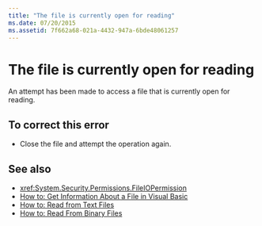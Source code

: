 ```yaml
---
title: "The file is currently open for reading"
ms.date: 07/20/2015
ms.assetid: 7f662a68-021a-4432-947a-6bde48061257
---
```

# The file is currently open for reading
An attempt has been made to access a file that is currently open for reading.  
  
## To correct this error  
  
- Close the file and attempt the operation again.  
  
## See also

- <xref:System.Security.Permissions.FileIOPermission>
- [How to: Get Information About a File in Visual Basic](https://docs.microsoft.com/previous-versions/visualstudio/visual-studio-2010/abtzf6f7(v=vs.100))
- [How to: Read from Text Files](../../visual-basic/developing-apps/programming/drives-directories-files/how-to-read-from-text-files.md)
- [How to: Read From Binary Files](../../visual-basic/developing-apps/programming/drives-directories-files/how-to-read-from-binary-files.md)
